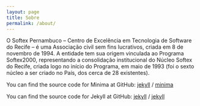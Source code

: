 ```yaml
---
layout: page
title: Sobre
permalink: /about/
---
```


O Softex Pernambuco – Centro de Excelência em Tecnologia de Software do Recife – é uma Associação civil sem fins lucrativos, criada em 8 de novembro de 1994. A entidade tem sua origem vinculada ao Programa Softex2000, representando a consolidação institucional do Núcleo Softex do Recife, criada logo no início do Programa, em maio de 1993 (foi o sexto núcleo a ser criado no País, dos cerca de 28 existentes).

You can find the source code for Minima at GitHub:
[jekyll][jekyll-organization] /
[minima](https://github.com/jekyll/minima)

You can find the source code for Jekyll at GitHub:
[jekyll][jekyll-organization] /
[jekyll](https://github.com/jekyll/jekyll)


[jekyll-organization]: https://github.com/jekyll
